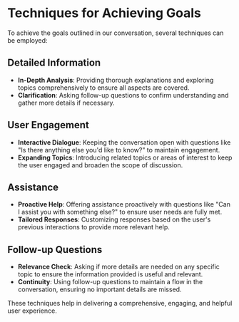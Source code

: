 # Techniques for Achieving Goals

To achieve the goals outlined in our conversation, several techniques can be employed:

## Detailed Information
- **In-Depth Analysis**: Providing thorough explanations and exploring topics comprehensively to ensure all aspects are covered.
- **Clarification**: Asking follow-up questions to confirm understanding and gather more details if necessary.

## User Engagement
- **Interactive Dialogue**: Keeping the conversation open with questions like "Is there anything else you'd like to know?" to maintain engagement.
- **Expanding Topics**: Introducing related topics or areas of interest to keep the user engaged and broaden the scope of discussion.

## Assistance
- **Proactive Help**: Offering assistance proactively with questions like "Can I assist you with something else?" to ensure user needs are fully met.
- **Tailored Responses**: Customizing responses based on the user's previous interactions to provide more relevant help.

## Follow-up Questions
- **Relevance Check**: Asking if more details are needed on any specific topic to ensure the information provided is useful and relevant.
- **Continuity**: Using follow-up questions to maintain a flow in the conversation, ensuring no important details are missed.

These techniques help in delivering a comprehensive, engaging, and helpful user experience.

